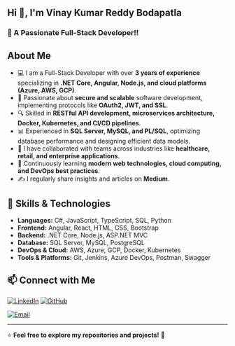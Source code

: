 ## Hi 👋, I'm Vinay Kumar Reddy Bodapatla

### 🚀 A Passionate Full-Stack Developer!!



## About Me

- 💻 I am a Full-Stack Developer with over **3 years of experience** specializing in **.NET Core, Angular, Node.js, and cloud platforms (Azure, AWS, GCP)**.
- 🎯 Passionate about **secure and scalable** software development, implementing protocols like **OAuth2, JWT, and SSL**.
- 🔍 Skilled in **RESTful API development, microservices architecture, Docker, Kubernetes, and CI/CD pipelines**.
- 📊 Experienced in **SQL Server, MySQL, and PL/SQL**, optimizing database performance and designing efficient data models.
- 🤝 I have collaborated with teams across industries like **healthcare, retail, and enterprise applications**.
- 📖 Continuously learning **modern web technologies, cloud computing, and DevOps best practices**.
- ✍️ I regularly share insights and articles on **Medium**.

## 🌟 Skills & Technologies

- **Languages:** C#, JavaScript, TypeScript, SQL, Python
- **Frontend:** Angular, React, HTML, CSS, Bootstrap
- **Backend:** .NET Core, Node.js, ASP.NET MVC
- **Database:** SQL Server, MySQL, PostgreSQL
- **DevOps & Cloud:** AWS, Azure, GCP, Docker, Kubernetes
- **Tools & Platforms:** Git, Jenkins, Azure DevOps, Postman, Swagger

## 📫 Connect with Me

[![LinkedIn](https://img.shields.io/badge/-LinkedIn-blue?style=flat&logo=linkedin)](https://www.linkedin.com/in/vinaybodapatla) 
[![GitHub](https://img.shields.io/badge/-GitHub-black?style=flat&logo=github)]((https://github.com/bodapatlavinay)) 

[![Email](https://img.shields.io/badge/Email-%23D14836?style=flat&logo=gmail&logoColor=white)](mailto:bodapatlavinaykumarreddy@gmail.com)


---

⭐️ **Feel free to explore my repositories and projects!** 🚀

